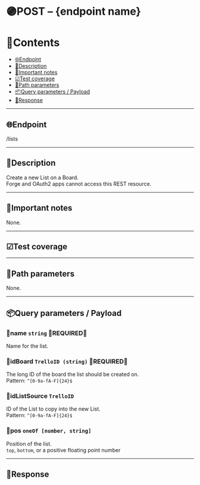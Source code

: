 # 🟣POST – {endpoint name}

# 📑Contents

- [🌐Endpoint](#endpoint)
- [📄Description](#description)
- [📌Important notes](#important_notes)
- [☑Test coverage](#test_coverage)
- [🔗Path parameters](#path_parameters)
- [📦Query parameters / Payload](#query_parameters_payload)
- [📩Response](#response)

---

## 🌐Endpoint <a name="endpoint"></a>

/lists

---

## 📄Description <a name="description"></a>

Create a new List on a Board.  
Forge and OAuth2 apps cannot access this REST resource.

---

## 📌Important notes <a name="important_notes"></a>

None.

---

## ☑Test coverage <a name="test_coverage"></a>



---

## 🔗Path parameters <a name="path_parameters"></a>

None.

---

## 📦Query parameters / Payload <a name="query_parameters_payload"></a>

### 💠name `string` 🔴REQUIRED🔴

Name for the list.

### 💠idBoard `TrelloID (string)` 🔴REQUIRED🔴

The long ID of the board the list should be created on.  
Pattern: `^[0-9a-fA-F]{24}$`

### 💠idListSource `TrelloID`

ID of the List to copy into the new List.  
Pattern: `^[0-9a-fA-F]{24}$`

### 💠pos `oneOf [number, string]`

Position of the list.  
`top`, `bottom`, or a positive floating point number

---

## 📩Response <a name="response"></a>
